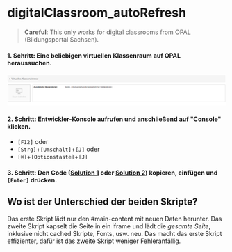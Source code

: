 # digitalClassroom_autoRefresh
> **Careful**: This only works for digital classrooms from OPAL (Bildungsportal Sachsen).

#### 1. Schritt: Eine beliebigen virtuellen Klassenraum auf OPAL heraussuchen.
![first step](./images/vituelles_klassenzimmer.png)

#### 2. Schritt: Entwickler-Konsole aufrufen und anschließend auf "Console" klicken.
- `[F12]` oder
- `[Strg]`+`[Umschalt]`+`[J]` oder
- `[⌘]`+`[Optionstaste]`+`[J]`

#### 3. Schritt: Den Code ([Solution 1](./solution#1.js) oder [Solution 2](./solution#1.js)) kopieren, einfügen und `[Enter]` drücken.

## Wo ist der Unterschied der beiden Skripte? 
Das erste Skript lädt nur den #main-content mit neuen Daten herunter. Das zweite Skript kapselt die Seite in ein iframe und lädt die _gesamte Seite_, inklusive nicht cached Skripte, Fonts, usw. neu. Das macht das erste Skript effizienter, dafür ist das zweite Skript weniger Fehleranfällig. 
